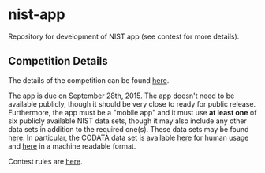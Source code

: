 # nist-app

Repository for development of NIST app (see contest for more details). 

## Competition Details

The details of the competition can be found [here](http://nistdata.devpost.com/). 

The app is due on September 28th, 2015. The app doesn't need to be available publicly, though it should be very close to ready for public release. Furthermore, the app must be a "mobile app" and it must use **at least one** of six publicly available NIST data sets, though it may also include any other data sets in addition to the required one(s). These data sets may be found [here](http://nistdata.devpost.com/details/data). In particular, the CODATA data set is available [here](http://physics.nist.gov/cuu/Constants/index.html) for human usage and [here](https://catalog.data.gov/dataset/nist-codata-fundamental-physical-constants-srd-121) in a machine readable format. 

Contest rules are [here](http://nistdata.devpost.com/rules).

